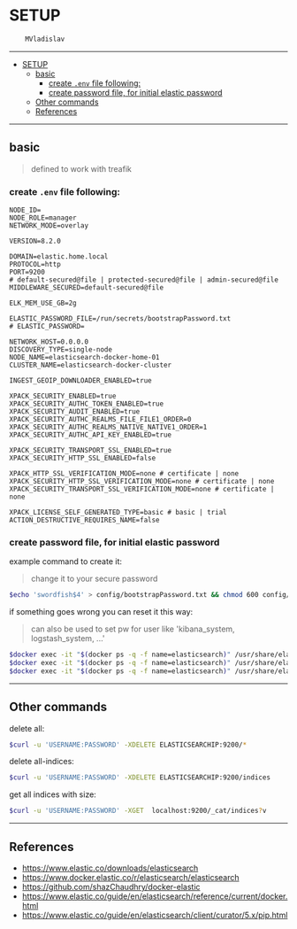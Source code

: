 # SETUP

```sh
    MVladislav
```

---

- [SETUP](#setup)
  - [basic](#basic)
    - [create `.env` file following:](#create-env-file-following)
    - [create password file, for initial elastic password](#create-password-file-for-initial-elastic-password)
  - [Other commands](#other-commands)
  - [References](#references)

---

## basic

> defined to work with treafik

### create `.env` file following:

```env
NODE_ID=
NODE_ROLE=manager
NETWORK_MODE=overlay

VERSION=8.2.0

DOMAIN=elastic.home.local
PROTOCOL=http
PORT=9200
# default-secured@file | protected-secured@file | admin-secured@file
MIDDLEWARE_SECURED=default-secured@file

ELK_MEM_USE_GB=2g

ELASTIC_PASSWORD_FILE=/run/secrets/bootstrapPassword.txt
# ELASTIC_PASSWORD=

NETWORK_HOST=0.0.0.0
DISCOVERY_TYPE=single-node
NODE_NAME=elasticsearch-docker-home-01
CLUSTER_NAME=elasticsearch-docker-cluster

INGEST_GEOIP_DOWNLOADER_ENABLED=true

XPACK_SECURITY_ENABLED=true
XPACK_SECURITY_AUTHC_TOKEN_ENABLED=true
XPACK_SECURITY_AUDIT_ENABLED=true
XPACK_SECURITY_AUTHC_REALMS_FILE_FILE1_ORDER=0
XPACK_SECURITY_AUTHC_REALMS_NATIVE_NATIVE1_ORDER=1
XPACK_SECURITY_AUTHC_API_KEY_ENABLED=true

XPACK_SECURITY_TRANSPORT_SSL_ENABLED=true
XPACK_SECURITY_HTTP_SSL_ENABLED=false

XPACK_HTTP_SSL_VERIFICATION_MODE=none # certificate | none
XPACK_SECURITY_HTTP_SSL_VERIFICATION_MODE=none # certificate | none
XPACK_SECURITY_TRANSPORT_SSL_VERIFICATION_MODE=none # certificate | none

XPACK_LICENSE_SELF_GENERATED_TYPE=basic # basic | trial
ACTION_DESTRUCTIVE_REQUIRES_NAME=false
```

### create password file, for initial elastic password

example command to create it:

> change it to your secure password

```sh
$echo 'swordfish$4' > config/bootstrapPassword.txt && chmod 600 config/bootstrapPassword.txt
```

if something goes wrong you can reset it this way:

> can also be used to set pw for user like 'kibana_system, logstash_system, ...'

```sh
$docker exec -it "$(docker ps -q -f name=elasticsearch)" /usr/share/elasticsearch/bin/elasticsearch-reset-password -u elastic
$docker exec -it "$(docker ps -q -f name=elasticsearch)" /usr/share/elasticsearch/bin/elasticsearch-reset-password -u kibana_system
$docker exec -it "$(docker ps -q -f name=elasticsearch)" /usr/share/elasticsearch/bin/elasticsearch-reset-password -u logstash_system
```

---

## Other commands

delete all:

```sh
$curl -u 'USERNAME:PASSWORD' -XDELETE ELASTICSEARCHIP:9200/*
```

delete all-indices:

```sh
$curl -u 'USERNAME:PASSWORD' -XDELETE ELASTICSEARCHIP:9200/indices
```

get all indices with size:

```sh
$curl -u 'USERNAME:PASSWORD' -XGET  localhost:9200/_cat/indices?v
```

---

## References

- <https://www.elastic.co/downloads/elasticsearch>
- <https://www.docker.elastic.co/r/elasticsearch/elasticsearch>
- <https://github.com/shazChaudhry/docker-elastic>
- <https://www.elastic.co/guide/en/elasticsearch/reference/current/docker.html>
- <https://www.elastic.co/guide/en/elasticsearch/client/curator/5.x/pip.html>
